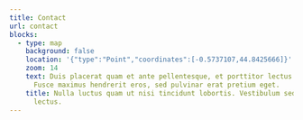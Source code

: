 ```yaml
---
title: Contact
url: contact
blocks:
  - type: map
    background: false
    location: '{"type":"Point","coordinates":[-0.5737107,44.8425666]}'
    zoom: 14
    text: Duis placerat quam et ante pellentesque, et porttitor lectus sollicitudin.
      Fusce maximus hendrerit eros, sed pulvinar erat pretium eget.
    title: Nulla luctus quam ut nisi tincidunt lobortis. Vestibulum sed bibendum
      lectus.
---
```

